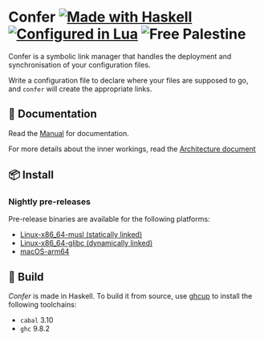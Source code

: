 # Confer [![Made with Haskell](https://img.shields.io/badge/Made%20in-Haskell-%235e5086?logo=haskell&style=flat-square)](https://haskell.org)  [![Configured in Lua](https://img.shields.io/badge/Configured%20in-Lua-%2300007f?logo=lua&style=flat-square)](https://www.lua.org/) ![Free Palestine](https://img.shields.io/badge/%F0%9F%94%BB-Anti_Genocide_Action-blue?style=flat&logoColor=black&labelColor=green&color=black)

Confer is a symbolic link manager that handles the deployment and synchronisation of your configuration files.

Write a configuration file to declare where your files are supposed to go, and `confer` will create the appropriate links.

## 📖 Documentation
Read the [Manual](./doc/MANUAL.md) for documentation.

For more details about the inner workings, read the [Architecture document](./doc/ARCHITECTURE.md)

## 📦 Install

### Nightly pre-releases
Pre-release binaries are available for the following platforms:

* [Linux-x86_64-musl (statically linked)](https://github.com/tchoutri/confer/releases/download/confer-head/confer-head-Linux-static-x86_64.tar.gz)
* [Linux-x86_64-glibc (dynamically linked)](https://github.com/tchoutri/confer/releases/download/confer-head/confer-head-Linux-x86_64.tar.gz)
* [macOS-arm64](https://github.com/tchoutri/confer/releases/download/confer-head/confer-head-macOS-arm64.tar.gz)

## 🔧 Build

*Confer* is made in Haskell. To build it from source, use [ghcup](https://www.haskell.org/ghcup/) to install the following toolchains:
* `cabal` 3.10
* `ghc` 9.8.2
